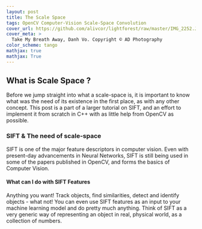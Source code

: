 ```yaml
---
layout: post
title: The Scale Space
tags: OpenCV Computer-Vision Scale-Space Convolution
cover_url: https://github.com/alivcor/lightforest/raw/master/IMG_2252.JPG
cover_meta: >
  Take My Breath Away, Danh Vo. Copyright © AD Photography
color_scheme: tango
mathjax: true
mathjax: True
---
```


## What is Scale Space ?

Before we jump straight into what a scale-space is, it is important to know what was the need of its existence in the first place, as with any other concept. This post is a part of a larger tutorial on SIFT, and an effort to implement it from scratch in C++ with as little help from OpenCV as possible.

### SIFT & The need of scale-space

SIFT is one of the major feature descriptors in computer vision. Even with present-day advancements in Neural Networks, SIFT is still being used in some of the papers published in OpenCV, and forms the basics of Computer Vision. 

#### What can I do with SIFT Features

Anything you want! Track objects, find similarities, detect and identify objects - what not! You can even use SIFT features as an input to your machine learning model and do pretty much anything. Think of SIFT as a very generic way of representing an object in real, physical world, as a collection of numbers.



 